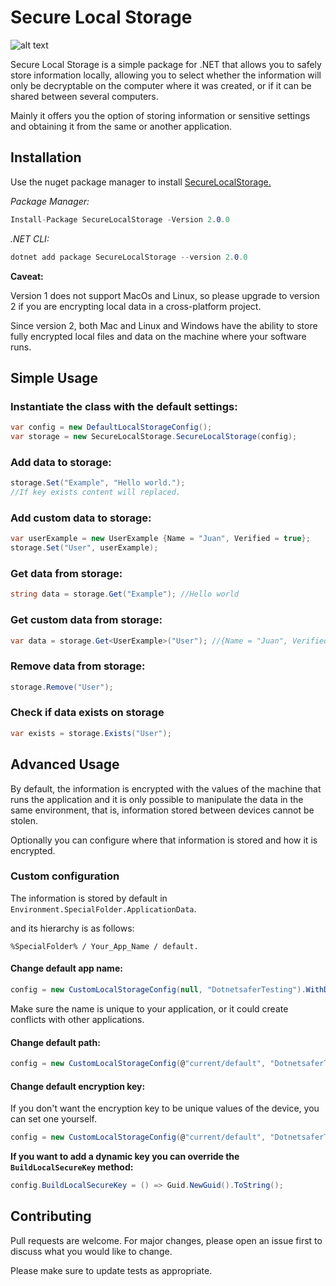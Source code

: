 # Secure Local Storage

![alt text](https://github.com/dotnetsafer/SecureLocalStorage/blob/master/Blobs/SecureLocalSmall.png?raw=true)

Secure Local Storage is a simple package for .NET that allows you to safely store information locally, allowing you to select whether the information will only be decryptable on the computer where it was created, or if it can be shared between several computers.

Mainly it offers you the option of storing information or sensitive settings and obtaining it from the same or another application.

## Installation

Use the nuget package manager to install [SecureLocalStorage.](https://www.nuget.org/packages/SecureLocalStorage/)

_Package Manager:_
```csharp
Install-Package SecureLocalStorage -Version 2.0.0
```
_.NET CLI:_
```csharp
dotnet add package SecureLocalStorage --version 2.0.0
```


**Caveat:**

Version 1 does not support MacOs and Linux, so please upgrade to version 2 if you are encrypting local data in a cross-platform project.

Since version 2, both Mac and Linux and Windows have the ability to store fully encrypted local files and data on the machine where your software runs.

## Simple Usage


### Instantiate the class with the default settings:

```csharp
var config = new DefaultLocalStorageConfig();
var storage = new SecureLocalStorage.SecureLocalStorage(config);
```
### Add data to storage:
```csharp
storage.Set("Example", "Hello world.");
//If key exists content will replaced.
```
### Add custom data to storage:
```csharp
var userExample = new UserExample {Name = "Juan", Verified = true};
storage.Set("User", userExample);
```
### Get data from storage:
```csharp
string data = storage.Get("Example"); //Hello world
```
### Get custom data from storage:
```csharp
var data = storage.Get<UserExample>("User"); //{Name = "Juan", Verified = true}
```
### Remove data from storage:
```csharp
storage.Remove("User");
```
### Check if data exists on storage
```csharp
var exists = storage.Exists("User");
```

## Advanced Usage

By default, the information is encrypted with the values of the machine that runs the application and it is only possible to manipulate the data in the same environment, that is, information stored between devices cannot be stolen.

Optionally you can configure where that information is stored and how it is encrypted.

### Custom configuration

The information is stored by default in `Environment.SpecialFolder.ApplicationData`.

and its hierarchy is as follows:

`%SpecialFolder% / Your_App_Name / default.`

#### Change default app name:

```csharp
config = new CustomLocalStorageConfig(null, "DotnetsaferTesting").WithDefaultKeyBuilder();
```
Make sure the name is unique to your application, or it could create conflicts with other applications.

#### Change default path:

```csharp
config = new CustomLocalStorageConfig(@"current/default", "DotnetsaferTesting").WithDefaultKeyBuilder();
```

#### Change default encryption key:

If you don't want the encryption key to be unique values of the device, you can set one yourself.
```csharp
config = new CustomLocalStorageConfig(@"current/default", "DotnetsaferTesting", "secret1234");
```
**If you want to add a dynamic key you can override the `BuildLocalSecureKey` method:**

```csharp
config.BuildLocalSecureKey = () => Guid.NewGuid().ToString();
```

## Contributing
Pull requests are welcome. For major changes, please open an issue first to discuss what you would like to change.

Please make sure to update tests as appropriate.
